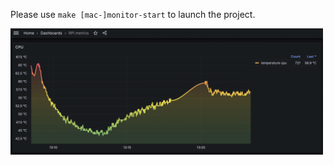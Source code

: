 Please use `make [mac-]monitor-start` to launch the project.

<img src="img/01_dashboard.png" width="500px">